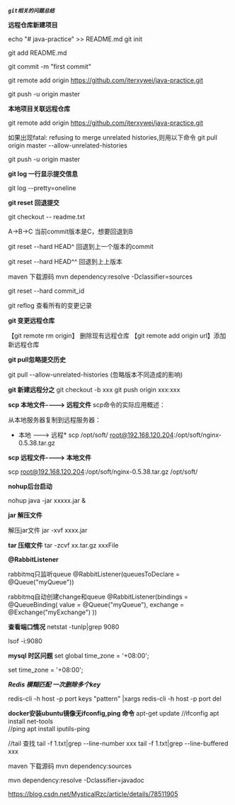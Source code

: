 _**`git相关的问题总结`**_


**远程仓库新建项目**

echo "# java-practice" >> README.md
git init

git add README.md

git commit -m "first commit"

git remote add origin https://github.com/iterxywei/java-practice.git

git push -u origin master

**本地项目关联远程仓库**

git remote add origin https://github.com/iterxywei/java-practice.git

如果出现fatal: refusing to merge unrelated histories,则用以下命令
git pull origin master  --allow-unrelated-histories

git push -u origin master

**git log 一行显示提交信息**

git log  --pretty=oneline

**git reset 回退提交**

git checkout -- readme.txt

A->B->C
当前commit版本是C，想要回退到B

git  reset  --hard  HEAD^   回退到上一个版本的commit

git  reset  --hard  HEAD^^  回退到上上版本


maven 下载源码
mvn dependency:resolve -Dclassifier=sources


git reset --hard commit_id

git  reflog  查看所有的变更记录



**git 变更远程仓库**


【git remote rm origin】 删除现有远程仓库 
【git remote add origin url】添加新远程仓库




**git pull忽略提交历史**

git pull --allow-unrelated-histories    (忽略版本不同造成的影响)


**git 新建远程分之**
 git  checkout  -b  xxx
 git push origin xxx:xxx
 
 

**scp 本地文件----> 远程文件**
scp命令的实际应用概述： 

从本地服务器复制到远程服务器：

* 本地 ---> 远程*
 scp  /opt/soft/   root@192.168.120.204:/opt/soft/nginx-0.5.38.tar.gz


**scp 远程文件----> 本地文件**

scp root@192.168.120.204:/opt/soft/nginx-0.5.38.tar.gz /opt/soft/


**nohup后台启动**

nohup  java  -jar  xxxxx.jar   &



**jar 解压文件**

解压jar文件
jar  -xvf  xxxx.jar

**tar 压缩文件** 
tar -zcvf   xx.tar.gz   xxxFile

**@RabbitListener**

rabbitmq只监听queue
@RabbitListener(queuesToDeclare = @Queue("myQueue"))

rabbitmq自动创建change和queue
@RabbitListener(bindings = @QueueBinding(
            value = @Queue("myQueue"),
            exchange = @Exchange("myExchange")
    ))



**查看端口情况**
netstat -tunlp|grep 9080

lsof -i:9080


**mysql 时区问题**
set global time_zone = '+08:00';

set time_zone = '+08:00';

***Redis 模糊匹配 一次删除多个key***

redis-cli -h host -p port keys "pattern" |xargs redis-cli -h host -p port del


**docker安装ubuntu镜像无ifconfig,ping 命令**
apt-get update
//ifconfig 
apt install net-tools       
//ping
apt install iputils-ping 


//tail  查找
tail -f 1.txt|grep --line-number xxx
tail -f 1.txt|grep --line-buffered xxx


maven 下载源码
mvn dependency:sources

mvn dependency:resolve -Dclassifier=javadoc

https://blog.csdn.net/MysticalRzc/article/details/78511905

